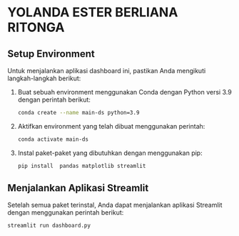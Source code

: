 # YOLANDA ESTER BERLIANA RITONGA

## Setup Environment
Untuk menjalankan aplikasi dashboard ini, pastikan Anda mengikuti langkah-langkah berikut:

1. Buat sebuah environment menggunakan Conda dengan Python versi 3.9 dengan perintah berikut:

    ```bash
    conda create --name main-ds python=3.9
    ```

2. Aktifkan environment yang telah dibuat menggunakan perintah:

    ```bash
    conda activate main-ds
    ```

3. Instal paket-paket yang dibutuhkan dengan menggunakan pip:

    ```bash
    pip install  pandas matplotlib streamlit
    ```

## Menjalankan Aplikasi Streamlit
Setelah semua paket terinstal, Anda dapat menjalankan aplikasi Streamlit dengan menggunakan perintah berikut:

```bash
streamlit run dashboard.py

